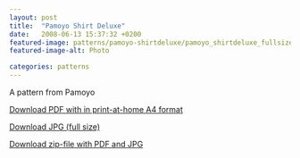 ```yaml
---
layout: post
title:  "Pamoyo Shirt Deluxe"
date:   2008-06-13 15:37:32 +0200
featured-image: patterns/pamoyo-shirtdeluxe/pamoyo_shirtdeluxe_fullsize.jpg
featured-image-alt: Photo

categories: patterns
---
```


A pattern from Pamoyo

[Download PDF with in print-at-home A4 format](/assets/patterns/pamoyo-shirtdeluxe/pamoyo_shirtdeluxe.pdf)

[Download JPG (full size)](/assets/patterns/pamoyo-shirtdeluxe/pamoyo_shirtdeluxe_fullsize.jpg)

[Download zip-file with PDF and JPG](/assets/patterns/pamoyo-shirtdeluxe/pamoyo_shirtdeluxe.zip)